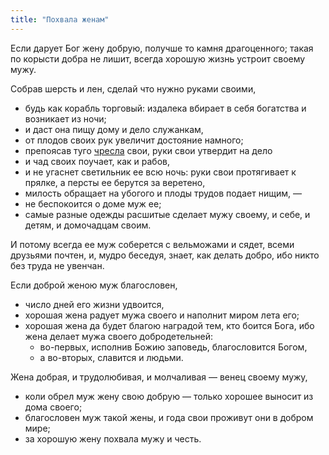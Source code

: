 ```yaml
---
title: "Похвала женам"
---
```


Если дарует Бог жену добрую, получше то камня драгоценного; такая по корысти добра не лишит, всегда хорошую жизнь устроит своему мужу.

Собрав шерсть и лен, сделай что нужно руками своими,

* будь как корабль торговый: издалека вбирает в себя богатства и возникает из ночи;
* и даст она пищу дому и дело служанкам,
* от плодов своих рук увеличит достояние намного;
* препоясав туго [чресла] свои, руки свои утвердит на дело
* и чад своих поучает, как и рабов,
* и не угаснет светильник ее всю ночь: руки свои протягивает к прялке, а персты ее берутся за веретено,
* милость обращает на убогого и плоды трудов подает нищим, —
* не беспокоится о доме муж ее;
* самые разные одежды расшитые сделает мужу своему, и себе, и детям, и домочадцам своим.

И потому всегда ее муж соберется с вельможами и сядет, всеми друзьями почтен, и, мудро беседуя, знает, как делать добро, ибо никто без труда не увенчан.

Если доброй женою муж благословен,

* число дней его жизни удвоится,
* хорошая жена радует мужа своего и наполнит миром лета его;
* хорошая жена да будет благою наградой тем, кто боится Бога, ибо жена делает мужа своего добродетельней:
  * во-первых, исполнив Божию заповедь, благословится Богом,
  * а во-вторых, славится и людьми.

Жена добрая, и трудолюбивая, и молчаливая — венец своему мужу,

* коли обрел муж жену свою добрую — только хорошее выносит из дома своего;
* благословен муж такой жены, и года свои проживут они в добром мире;
* за хорошую жену похвала мужу и честь.

[чресла]: https://ru.wiktionary.org/wiki/%D1%87%D1%80%D0%B5%D1%81%D0%BB%D0%B0 "поясница, бёдра"
